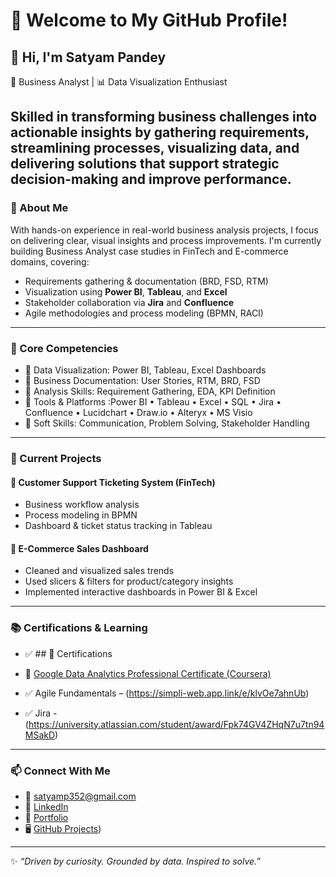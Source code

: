 # 🌟 Welcome to My GitHub Profile!

## 👋 Hi, I'm Satyam Pandey

💼 Business Analyst | 📊 Data Visualization Enthusiast

Skilled in transforming business challenges into actionable insights by gathering requirements, streamlining processes, visualizing data, and delivering solutions that support strategic decision-making and improve performance.
---

### 🔹 About Me

With hands-on experience in real-world business analysis projects, I focus on delivering clear, visual insights and process improvements. I'm currently building Business Analyst case studies in FinTech and E-commerce domains, covering:

- Requirements gathering & documentation (BRD, FSD, RTM)
- Visualization using **Power BI**, **Tableau**, and **Excel**
- Stakeholder collaboration via **Jira** and **Confluence**
- Agile methodologies and process modeling (BPMN, RACI)

---

### 🧠 Core Competencies

- 📌 Data Visualization: Power BI, Tableau, Excel Dashboards  
- 📌 Business Documentation: User Stories, RTM, BRD, FSD  
- 📌 Analysis Skills: Requirement Gathering, EDA, KPI Definition  
- 📌 Tools & Platforms :Power BI • Tableau • Excel • SQL • Jira • Confluence • Lucidchart • Draw.io • Alteryx • MS Visio
- 📌 Soft Skills: Communication, Problem Solving, Stakeholder Handling

---

### 🚀 Current Projects

#### 📌 Customer Support Ticketing System (FinTech)
- Business workflow analysis
- Process modeling in BPMN
- Dashboard & ticket status tracking in Tableau

#### 📌 E-Commerce Sales Dashboard
- Cleaned and visualized sales trends
- Used slicers & filters for product/category insights
- Implemented interactive dashboards in Power BI & Excel

---

### 📚 Certifications & Learning

- ✅ ## 📜 Certifications

- 🏅 [Google Data Analytics Professional Certificate (Coursera)](https://www.credly.com/badges/e0ec97ad-c944-41bb-b627-71cedcc97770)
- ✅ Agile Fundamentals – (https://simpli-web.app.link/e/klvOe7ahnUb)
- ✅ Jira - (https://university.atlassian.com/student/award/Fpk74GV4ZHqN7u7tn94MSakD)

---

### 📫 Connect With Me

- 📧 satyamp352@gmail.com 
- 💼 [LinkedIn](https://www.linkedin.com/in/satyam-pandey-17a34a228/)  
- 📁 [Portfolio](https://drive.google.com/drive/folders/1qFizIVOkFSxys0zVGSnJtZuctpwTSG8f?usp=drive_link)
- 🖥️ [GitHub Projects](https://github.com/Satyamp352/Business-Analyst-Projects-))

---

✨ *“Driven by curiosity. Grounded by data. Inspired to solve.”*

